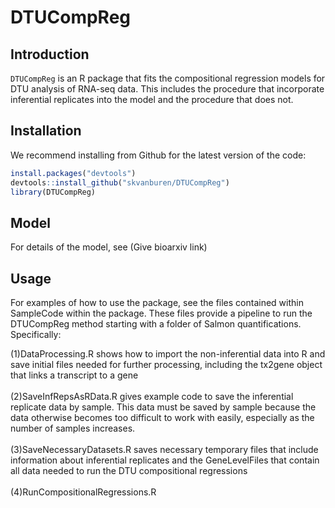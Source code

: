 # DTUCompReg

## Introduction

<code>DTUCompReg</code> is an R package that fits the compositional regression models for DTU analysis of RNA-seq data.  This includes the procedure that incorporate inferential replicates into the model and the procedure that does not.

## Installation
We recommend installing from Github for the latest version of the code:
```r
install.packages("devtools")
devtools::install_github("skvanburen/DTUCompReg")
library(DTUCompReg)
```

## Model
For details of the model, see (Give bioarxiv link)

## Usage  
For examples of how to use the package, see the files contained within SampleCode within the package.  These files provide a pipeline to run the DTUCompReg method starting with a folder of Salmon quantifications.  Specifically:

(1)DataProcessing.R shows how to import the non-inferential data into R and save initial files needed for further processing, including the tx2gene object that links a transcript to a gene<br>
 <br>
(2)SaveInfRepsAsRData.R gives example code to save the inferential replicate data by sample.  This data must be saved by sample because the data otherwise becomes too difficult to work with easily, especially as the number of samples increases.<br>
 <br>
(3)SaveNecessaryDatasets.R saves necessary temporary files that include information about inferential replicates and the GeneLevelFiles that contain all data needed to run the DTU compositional regressions<br>
 <br>
(4)RunCompositionalRegressions.R <br>
